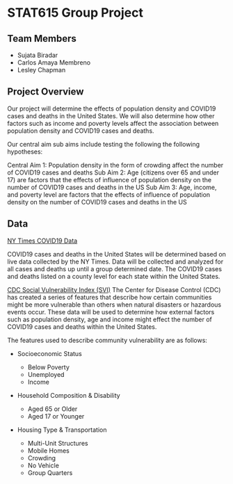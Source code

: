 # STAT615 Group Project

Team Members
-------------

+ Sujata Biradar
+ Carlos Amaya Membreno
+ Lesley Chapman


Project Overview
-----------------
Our project will determine the effects of population density and COVID19 cases and deaths in the United States. We will also determine how other factors such as income and poverty levels affect the association between population density and COVID19 cases and deaths.

Our central aim sub aims include testing the following the following hypotheses:

Central Aim 1: Population density in the form of crowding affect the number of COVID19 cases and deaths
Sub Aim 2: Age (citizens over 65 and under 17) are factors that the effects of influence of population density on the number of COVID19 cases and deaths in the US
Sub Aim 3: Age, income, and poverty level are factors that the effects of influence of population density on the number of COVID19 cases and deaths in the US


Data
----
[NY Times COVID19 Data](https://github.com/nytimes/covid-19-data)

COVID19 cases and deaths in the United States will be determined based on live data collected by the NY Times. Data will be collected and analyzed for all cases and deaths up until a group determined date. The COVID19 cases and deaths listed on a county level for each state within the United States.

[CDC Social Vulnerability Index (SVI)](https://www.atsdr.cdc.gov/placeandhealth/svi/index.html)
The Center for Disease Control (CDC) has created a series of features that describe how certain communities might be more vulnerable than others when natural disasters or hazardous events occur. These data will be used to determine how external factors such as population density, age and income might effect the number of COVID19 cases and deaths within the United States.

The features used to describe community vulnerability are as follows:

+ Socioeconomic Status
  + Below Poverty
  + Unemployed
  + Income

+ Household Composition & Disability
  + Aged 65 or Older
  + Aged 17 or Younger

+ Housing Type & Transportation
  + Multi-Unit Structures
  + Mobile Homes
  + Crowding
  + No Vehicle
  + Group Quarters



